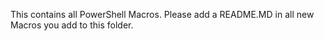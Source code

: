 This contains all PowerShell Macros. 
Please add a README.MD in all new Macros you add to this folder.
